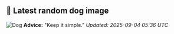 ## 🐶 Latest random dog image
![Dog](https://images.dog.ceo/breeds/bouvier/n02106382_704.jpg)
**Advice:** "Keep it simple."
*Updated: 2025-09-04 05:36 UTC*
